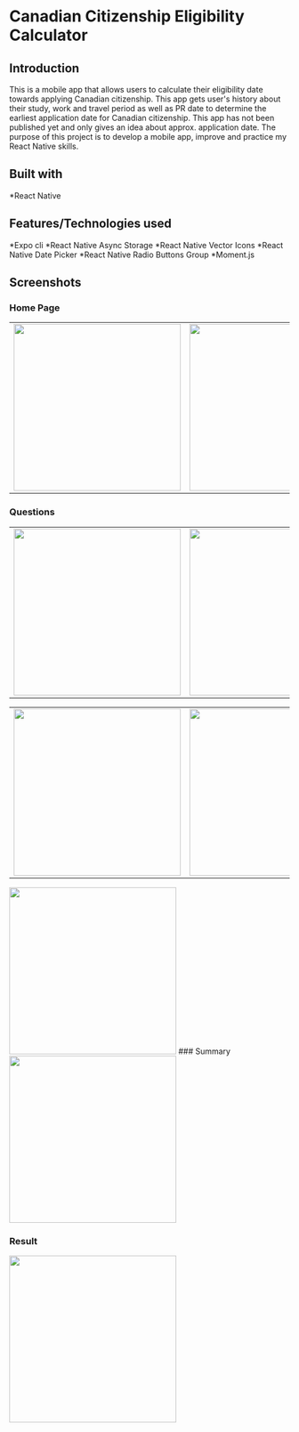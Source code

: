 # Canadian Citizenship Eligibility Calculator

## Introduction

This is a mobile app that allows users to calculate their eligibility date towards applying Canadian citizenship. This app gets user's history about their study, work and travel period as well as PR date to determine the earliest application date for Canadian citizenship. This app has not been published yet and only gives an idea about approx. application date. The purpose of this project is to develop a mobile app, improve and practice my React Native skills.

## Built with

\*React Native

## Features/Technologies used

*Expo cli
*React Native Async Storage
*React Native Vector Icons
*React Native Date Picker
*React Native Radio Buttons Group
*Moment.js

## Screenshots

### Home Page

<table style="border:none">
 <tr>
  <td><img src="./_screenshots/home-page.png" width="300"/></td>
  <td><img src="./_screenshots/home-page-history.png" width="300"/></td>
 </tr>
</table>

### Questions

<table>
 <tr>
   <td><img src="./_screenshots/study-question.png" width="300"/></td>
   <td><img src="./_screenshots/date-picker.png" width="300"/></td>
  
  
 </tr>
</table>

<table>
 <tr>
   <td><img src="./_screenshots/date-picker.png" width="300"/></td>
   <td><img src="./_screenshots/pr-date.png" width="300"/></td>
 </tr>
</table>
 <td><img src="./_screenshots/travel.png" width="300"/></td>
### Summary

<img src="./_screenshots/summary.png" width="300"/>

### Result

<img src="./_screenshots/result.png" width="300"/>
